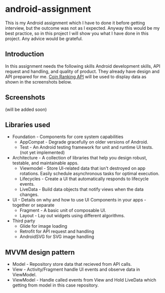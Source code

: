 # android-assignment
  This is my Android assignment which I have to done it before getting interview, but the outcome was not as I expected. Anyway this would be my best practice, so in this project I will show you what I have done in this project. Any advice would be grateful.

## Introduction
  In this assignment needs the following skills Android development skills, API request and handling, and quality of product. They already have design and API prepared for me. [Coin Ranking API](https://docs.coinranking.com/) will be used to display data as shown in the screenshots below.

## Screenshots
  (will be added soon)
  
## Libraries used
  - Foundation - Components for core system capabilities
    - AppCompat - Degrade gracefully on older versions of Android.
    - Test - An Android testing framework for unit and runtime UI tests. (not yet implemented)
  - Architecture - A collection of libraries that help you design robust, testable, and maintainable apps.
    - Viewmodel - Store UI-related data that isn't destroyed on app rotations. Easily schedule asynchronous tasks for optimal execution.
    - Lifecycles - Create a UI that automatically responds to lifecycle events.
    - LiveData - Build data objects that notify views when the data changes.
  - UI - Details on why and how to use UI Components in your apps - together or separate
    - Fragment - A basic unit of composable UI.
    - Layout - Lay out widgets using different algorithms.
  - Third party
    - Glide for image loading
    - Retrofit for API request and handling
    - AndroidSVG for SVG image handling

## MVVM design pattern
  - Model - Repository store data that recieved from API calls.
  - View - Activity/Fragment handle UI events and observe data in ViewModel.
  - ViewModel - Handle called events from View and Hold LiveData which getting from model in this case repository.
